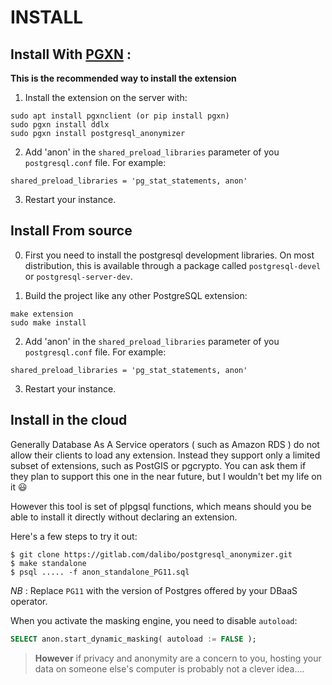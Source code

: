 INSTALL
===============================================================================

Install With [PGXN](https://pgxn.org/) :
------------------------------------------------------------------------------

**This is the recommended way to install the extension**

1. Install the extension on the server with:

```console
sudo apt install pgxnclient (or pip install pgxn)
sudo pgxn install ddlx
sudo pgxn install postgresql_anonymizer
```

2. Add 'anon' in the `shared_preload_libraries` parameter of you `postgresql.conf` file. For example:

```
shared_preload_libraries = 'pg_stat_statements, anon'
```

3. Restart your instance. 



Install From source
------------------------------------------------------------------------------

0. First you need to install the postgresql development libraries. On most
distribution, this is available through a package called `postgresql-devel`
or `postgresql-server-dev`.

1. Build the project like any other PostgreSQL extension:

```console
make extension
sudo make install
```

2. Add 'anon' in the `shared_preload_libraries` parameter of you `postgresql.conf` file. For example:

```
shared_preload_libraries = 'pg_stat_statements, anon'
```

3. Restart your instance. 


Install in the cloud
------------------------------------------------------------------------------

Generally Database As A Service operators ( such as Amazon RDS ) do not allow their
clients to load any extension. Instead they support only a limited subset of
extensions, such as PostGIS or pgcrypto. You can ask them if they plan to support
this one in the near future, but I wouldn't bet my life on it 😃

However this tool is set of plpgsql functions, which means should you be able to
install it directly without declaring an extension.

Here's a few steps to try it out:

```console
$ git clone https://gitlab.com/dalibo/postgresql_anonymizer.git
$ make standalone
$ psql ..... -f anon_standalone_PG11.sql
```

_NB_ : Replace `PG11` with the version of Postgres offered by your DBaaS operator.


When you activate the masking engine, you need to disable `autoload`:

```sql
SELECT anon.start_dynamic_masking( autoload := FALSE );
```


> **However** if privacy and anonymity are a concern to you, hosting your data on 
> someone else's computer is probably not a clever idea....
